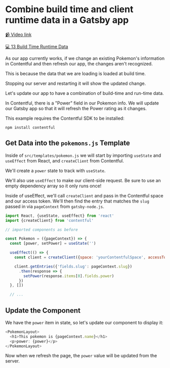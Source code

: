 # Combine build time and client runtime data in a Gatsby app

[📹 Video link](https://www.egghead.io/lessons/egghead-combine-build-time-and-client-runtime-data-in-a-gatsby-app)

[💻 13 Build Time Runtime Data](https://github.com/Khaledgarbaya/moving-from-cra-to-gatsby-course/releases/tag/13-build-time-runtime-data)

As our app currently works, if we change an existing Pokemon's information in Contentful and then refresh our app, the changes aren't recognized.

This is because the data that we are loading is loaded at build time.

Stopping our server and restarting it will show the updated change.

Let's update our app to have a combination of build-time and run-time data.

In Contentful, there is a "Power" field in our Pokemon info. We will update our Gatsby app so that it will refresh the Power rating as it changes.

This example requires the Contentful SDK to be installed:

```
npm install contentful
```

## Get Data into the `pokemons.js` Template

Inside of `src/templates/pokemon.js` we will start by importing `useState` and `useEffect` from React, and `createClient` from Contentful.

We'll create a `power` state to track with `useState`.

We'll also use `useEffect` to make our client-side request. Be sure to use an empty dependency array so it only runs once!

Inside of useEffect, we'll call `createClient` and pass in the Contentful space and our access token. We'll then find the entry that matches the `slug` passed in via `pageContext` from `gatsby-node.js`.

```js
import React, {useState, useEffect} from 'react'
import {createClient} from 'contentful'

// imported components as before

const Pokemon = ({pageContext}) => {
  const [power, setPower] = useState('')

  useEffect(() => {
    const client = createClient({space: 'yourContentfulSpace', accessToken: process.env.TOKEN_HERE})

    client.getEntries({'fields.slug': pageContext.slug})
      .then(response => {
        setPower(response.items[0].fields.power)
      })
  }, [])

  // ...
```

## Update the Component

We have the `power` item in state, so let's update our component to display it:

```js
<PokemonLayout>
  <h1>This pokemon is {pageContext.name}</h1>
  <p>power: {power}</p>
</PokemonLayout>
```

Now when we refresh the page, the `power` value will be updated from the server.

